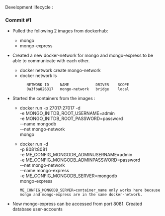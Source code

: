 Development lifecycle : 

### Commit #1

- Pulled the following 2 images from dockerhub:
  - mongo 
  - mongo-express

- Created a new docker-network for mongo and mongo-express to be able to communicate with each other.
  - docker network create mongo-network
  - docker network ls
    ```
       NETWORK ID     NAME            DRIVER    SCOPE
       0a3fba826317   mongo-network   bridge    local
    ```

- Started the containers from the images : 
  - docker run -p 27017:27017 -d \
    -e MONGO_INITDB_ROOT_USERNAME=admin \
    -e MONGO_INITDB_ROOT_PASSWORD=password  \
    --name mongodb \
    --net mongo-network \
    mongo

  - docker run -d \
    -p 8081:8081 \
    -e ME_CONFIG_MONGODB_ADMINUSERNAME=admin \
    -e ME_CONFIG_MONGODB_ADMINPASSWORD=password \
    --net mongo-network \
    --name mongo-express \
    -e ME_CONFIG_MONGODB_SERVER=mongodb \
    mongo-express

    ```
    ME_CONFIG_MONGODB_SERVER=container_name only works here because mongo and mongo-express are in the same docker-network.
    ```

- Now mongo-express can be accessed from port 8081. Created database user-accounts
